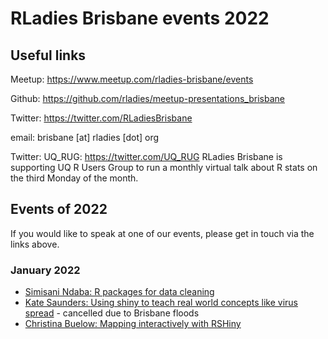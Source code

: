 # RLadies Brisbane events 2022

## Useful links

Meetup: https://www.meetup.com/rladies-brisbane/events			

Github: https://github.com/rladies/meetup-presentations_brisbane		

Twitter: https://twitter.com/RLadiesBrisbane

email: brisbane [at] rladies [dot] org 

Twitter: UQ_RUG: https://twitter.com/UQ_RUG RLadies Brisbane is supporting UQ R Users Group to run a monthly virtual talk about R stats on the third Monday of the month.

## Events of 2022

If you would like to speak at one of our events, please get in touch via the links above.

### January 2022

* [Simisani Ndaba: R packages for data cleaning](https://github.com/rladies/meetup-presentations_brisbane/blob/master/2022/01/README.md)
* [Kate Saunders: Using shiny to teach real world concepts like virus spread](https://github.com/rladies/meetup-presentations_brisbane/tree/master/2022/03) - cancelled due to Brisbane floods
* [Christina Buelow: Mapping interactively with RSHiny](https://github.com/cabuelow/intro-rshiny-mapping)
